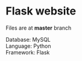 # Flask website
Files are at __master__ branch

Database: MySQL  
Language: Python  
Framework: Flask  

